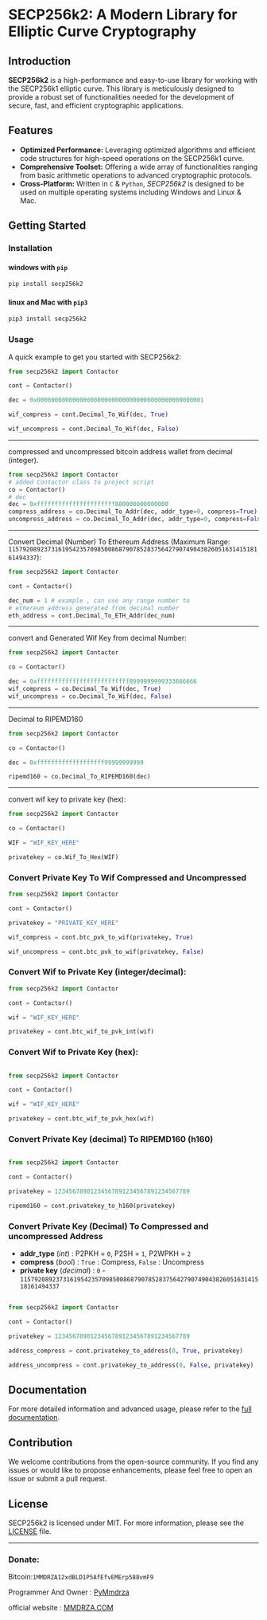 
# SECP256k2: A Modern Library for Elliptic Curve Cryptography

## Introduction

**SECP256k2** is a high-performance and easy-to-use library for working with the SECP256k1 elliptic curve. This library is meticulously designed to provide a robust set of functionalities needed for the development of secure, fast, and efficient cryptographic applications.

## Features

- **Optimized Performance:** Leveraging optimized algorithms and efficient code structures for high-speed operations on the SECP256k1 curve.
- **Comprehensive Toolset:** Offering a wide array of functionalities ranging from basic arithmetic operations to advanced cryptographic protocols.
- **Cross-Platform:** Written in `C` & `Python`, _SECP256k2_ is designed to be used on multiple operating systems including Windows and Linux & Mac.

## Getting Started

### Installation

#### windows with `pip`
```bash
pip install secp256k2
```

#### linux and Mac with `pip3`
```bash
pip3 install secp256k2
```

### Usage

A quick example to get you started with SECP256k2:

```python
from secp256k2 import Contactor

cont = Contactor()

dec = 0x00000000000000000000000000000000000000000000001

wif_compress = cont.Decimal_To_Wif(dec, True)

wif_uncompress = cont.Decimal_To_Wif(dec, False)

```
---

compressed and uncompressed bitcoin address wallet from decimal (integer).

```python
from secp256k2 import Contactor
# added Contactor class to project script
co = Contactor()
# dec
dec = 0xffffffffffffffffffffff880000000000000
compress_address = co.Decimal_To_Addr(dec, addr_type=0, compress=True)
uncompress_address = co.Decimal_To_Addr(dec, addr_type=0, compress=False)
```
---

Convert Decimal (Number) To Ethereum Address (Maximum Range: `115792089237316195423570985008687907852837564279074904382605163141518161494337`):

```python
from secp256k2 import Contactor

cont = Contactor()

dec_num = 1 # example , can use any range number to 
# ethereum address generated from decimal number 
eth_address = cont.Decimal_To_ETH_Addr(dec_num)
```
---
convert and Generated Wif Key from decimal Number:
```python
from secp256k2 import Contactor

co = Contactor()

dec = 0xffffffffffffffffffffffffff8999999999333666666
wif_compress = co.Decimal_To_Wif(dec, True)
wif_uncompress = co.Decimal_To_Wif(dec, False)
```
---
Decimal to RIPEMD160

```python
from secp256k2 import Contactor

co = Contactor()

dec = 0xfffffffffffffffffff99999999999

ripemd160 = co.Decimal_To_RIPEMD160(dec)
```
---
convert wif key to private key (hex):

```python
from secp256k2 import Contactor

co = Contactor()

WIF = "WIF_KEY_HERE"

privatekey = co.Wif_To_Hex(WIF)
```

### Convert Private Key To Wif Compressed and Uncompressed

```python
from secp256k2 import Contactor

cont = Contactor()

privatekey = "PRIVATE_KEY_HERE"

wif_compress = cont.btc_pvk_to_wif(privatekey, True)

wif_uncompress = cont.btc_pvk_to_wif(privatekey, False)

```

### Convert Wif to Private Key (integer/decimal):

```python
from secp256k2 import Contactor

cont = Contactor()

wif = "WIF_KEY_HERE"

privatekey = cont.btc_wif_to_pvk_int(wif)
```

### Convert Wif to Private Key (hex):

```python

from secp256k2 import Contactor

cont = Contactor()

wif = "WIF_KEY_HERE"

privatekey = cont.btc_wif_to_pvk_hex(wif)
```

### Convert Private Key (decimal) To RIPEMD160 (h160)

```python

from secp256k2 import Contactor

cont = Contactor()

privatekey = 12345678901234567891234567891234567789

ripemd160 = cont.privatekey_to_h160(privatekey)

```

### Convert Private Key (Decimal) To Compressed and uncompressed Address

- **addr_type** (_int_) : P2PKH = `0`, P2SH = `1`, P2WPKH = `2`
- **compress** (_bool_) : `True` : Compress, `False` : Uncompress
- **private key** (_decimal_) : `0` - `115792089237316195423570985008687907852837564279074904382605163141518161494337`

```python

from secp256k2 import Contactor

cont = Contactor()

privatekey = 12345678901234567891234567891234567789

address_compress = cont.privatekey_to_address(0, True, privatekey)

address_uncompress = cont.privatekey_to_address(0, False, privatekey)
```
## Documentation

For more detailed information and advanced usage, please refer to the [full documentation](https://secp256k2.github.io/secp256k2).

## Contribution

We welcome contributions from the open-source community. If you find any issues or would like to propose enhancements, please feel free to open an issue or submit a pull request.

## License

SECP256k2 is licensed under MIT. For more information, please see the [LICENSE](/LICENSE) file.

---

### Donate:

Bitcoin:`1MMDRZA12xdBLD1P5AfEfvEMErp588vmF9`


Programmer And Owner : [PyMmdrza](https://github.com/Pymmdrza)

official website : <a title="official website programmer" href="https://mmdrza.com/" rel="follow">MMDRZA.COM</a>
